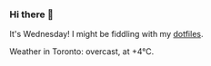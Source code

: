 ### Hi there :wave:

It's Wednesday! I might be fiddling with my [dotfiles](https://github.com/bewuethr/dotfiles).

Weather in Toronto: overcast, at +4°C.
